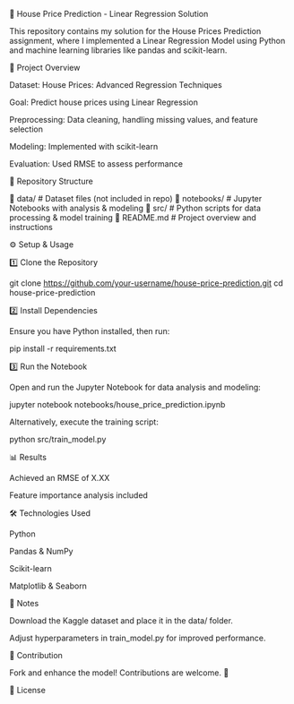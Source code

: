 🏡 House Price Prediction - Linear Regression Solution

This repository contains my solution for the House Prices Prediction assignment, where I implemented a Linear Regression Model using Python and machine learning libraries like pandas and scikit-learn.

📌 Project Overview

Dataset: House Prices: Advanced Regression Techniques

Goal: Predict house prices using Linear Regression

Preprocessing: Data cleaning, handling missing values, and feature selection

Modeling: Implemented with scikit-learn

Evaluation: Used RMSE to assess performance

📂 Repository Structure

📁 data/               # Dataset files (not included in repo)
📁 notebooks/          # Jupyter Notebooks with analysis & modeling
📁 src/               # Python scripts for data processing & model training
📄 README.md          # Project overview and instructions

⚙️ Setup & Usage

1️⃣ Clone the Repository

git clone https://github.com/your-username/house-price-prediction.git
cd house-price-prediction

2️⃣ Install Dependencies

Ensure you have Python installed, then run:

pip install -r requirements.txt

3️⃣ Run the Notebook

Open and run the Jupyter Notebook for data analysis and modeling:

jupyter notebook notebooks/house_price_prediction.ipynb

Alternatively, execute the training script:

python src/train_model.py

📊 Results

Achieved an RMSE of X.XX

Feature importance analysis included

🛠 Technologies Used

Python

Pandas & NumPy

Scikit-learn

Matplotlib & Seaborn

📌 Notes

Download the Kaggle dataset and place it in the data/ folder.

Adjust hyperparameters in train_model.py for improved performance.

🤝 Contribution

Fork and enhance the model! Contributions are welcome. 🚀

📜 License
